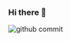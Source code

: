 ### Hi there 👋


![github commit](https://raw.githubusercontent.com/GuoKeMPF/GuoKeMPF/snake/github-contribution-grid-snake-dark.svg "github commit")
